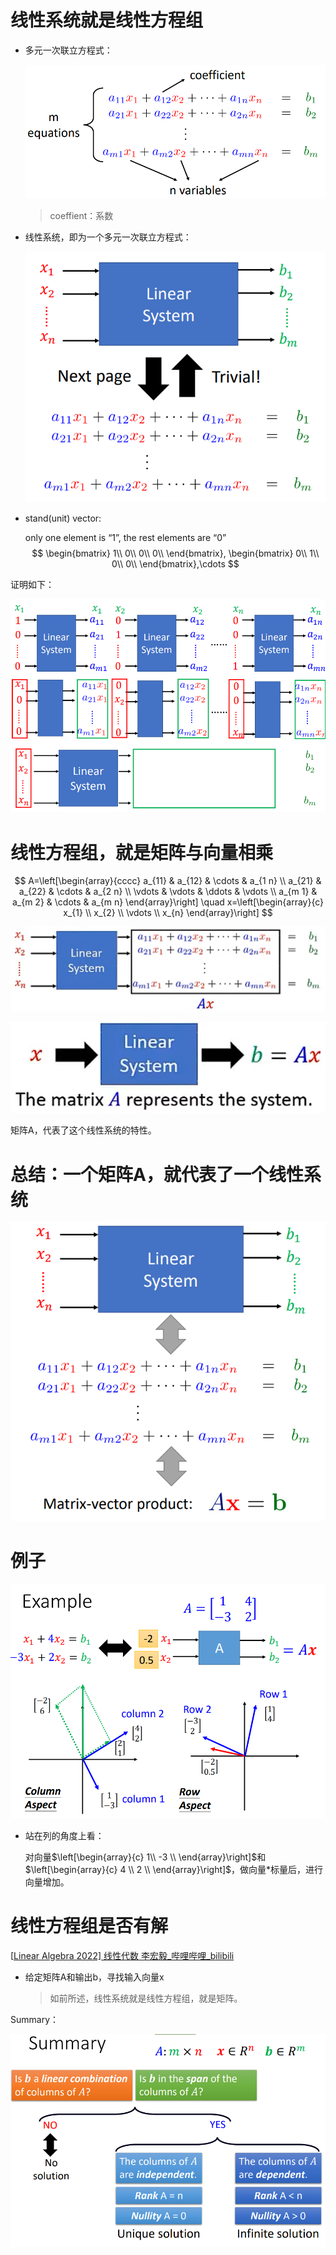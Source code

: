 # 线性系统就是线性方程组

- 多元一次联立方程式：

  ![image-20220713193356776](%E7%BA%BF%E6%80%A7%E7%B3%BB%E7%BB%9F%E4%B8%8E%E7%BA%BF%E6%80%A7%E6%96%B9%E7%A8%8B%E7%BB%84.assets/image-20220713193356776.png)

  > coeffient：系数

- 线性系统，即为一个多元一次联立方程式：

  ![image-20220713193613774](%E7%BA%BF%E6%80%A7%E7%B3%BB%E7%BB%9F%E4%B8%8E%E7%BA%BF%E6%80%A7%E6%96%B9%E7%A8%8B%E7%BB%84.assets/image-20220713193613774.png)

- stand(unit) vector:

  only one element is “1”,  the rest elements are “0”
  $$
  \begin{bmatrix}
      1\\
      0\\
      0\\
      0\\
  \end{bmatrix},
  \begin{bmatrix}
      0\\
      1\\
      0\\
      0\\
  \end{bmatrix},\cdots
  $$



证明如下：

![image-20220713193908340](%E7%BA%BF%E6%80%A7%E7%B3%BB%E7%BB%9F%E4%B8%8E%E7%BA%BF%E6%80%A7%E6%96%B9%E7%A8%8B%E7%BB%84.assets/image-20220713193908340.png)





# 线性方程组，就是矩阵与向量相乘

$$
A=\left[\begin{array}{cccc}
a_{11} & a_{12} & \cdots & a_{1 n} \\
a_{21} & a_{22} & \cdots & a_{2 n} \\
\vdots & \vdots & \ddots & \vdots \\
a_{m 1} & a_{m 2} & \cdots & a_{m n}
\end{array}\right] \quad x=\left[\begin{array}{c}
x_{1} \\
x_{2} \\
\vdots \\
x_{n}
\end{array}\right]
$$

![image-20220713202046335](%E7%BA%BF%E6%80%A7%E7%B3%BB%E7%BB%9F%E4%B8%8E%E7%BA%BF%E6%80%A7%E6%96%B9%E7%A8%8B%E7%BB%84.assets/image-20220713202046335.png)

![image-20220713202308853](%E7%BA%BF%E6%80%A7%E7%B3%BB%E7%BB%9F%E4%B8%8E%E7%BA%BF%E6%80%A7%E6%96%B9%E7%A8%8B%E7%BB%84.assets/image-20220713202308853.png)

矩阵A，代表了这个线性系统的特性。



# 总结：一个矩阵A，就代表了一个线性系统

![image-20220713202439190](%E7%BA%BF%E6%80%A7%E7%B3%BB%E7%BB%9F%E4%B8%8E%E7%BA%BF%E6%80%A7%E6%96%B9%E7%A8%8B%E7%BB%84.assets/image-20220713202439190.png)



# 例子

![image-20220713202832805](%E7%BA%BF%E6%80%A7%E7%B3%BB%E7%BB%9F%E4%B8%8E%E7%BA%BF%E6%80%A7%E6%96%B9%E7%A8%8B%E7%BB%84.assets/image-20220713202832805.png)

- 站在列的角度上看：

  对向量$\left[\begin{array}{c}
  1\\
  -3 \\
  \end{array}\right]$和$\left[\begin{array}{c}
  4 \\
  2 \\
  \end{array}\right]$，做向量*标量后，进行向量增加。





# 线性方程组是否有解

[[Linear Algebra 2022\] 线性代数 李宏毅_哔哩哔哩_bilibili](https://www.bilibili.com/video/BV16q4y1e7Cm?p=11&spm_id_from=pageDriver&vd_source=be746efb77e979ca275e4f65f2d8cda3)

- 给定矩阵A和输出b，寻找输入向量x

  > 如前所述，线性系统就是线性方程组，就是矩阵。



Summary：

![image-20220714201220412](%E7%BA%BF%E6%80%A7%E7%B3%BB%E7%BB%9F%E4%B8%8E%E7%BA%BF%E6%80%A7%E6%96%B9%E7%A8%8B%E7%BB%84.assets/image-20220714201220412.png)



